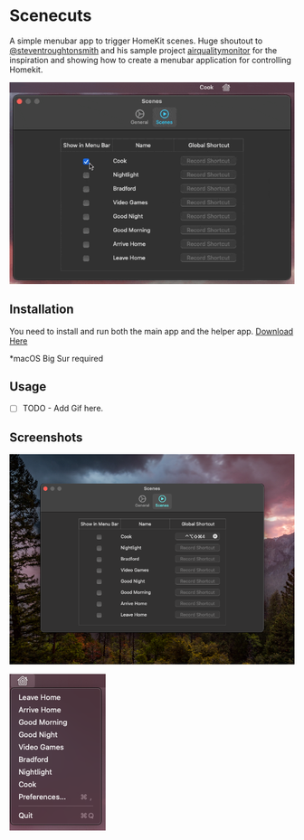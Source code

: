 # Scenecuts

A simple menubar app to trigger HomeKit scenes. Huge shoutout to [@steventroughtonsmith](https://github.com/steventroughtonsmith) and his sample project [airqualitymonitor](https://github.com/steventroughtonsmith/airqualitymonitor) for the inspiration and showing how to create a menubar application for controlling Homekit.

![Preference screen](Resources/Preferences.gif)

## Installation

You need to install and run both the main app and the helper app. [Download Here]()

*macOS Big Sur required


## Usage

* [ ] TODO - Add Gif here.

## Screenshots

![Preference screen](Resources/Preferences.png)

![Screenshot of menubar items](Resources/Menubar.png)

